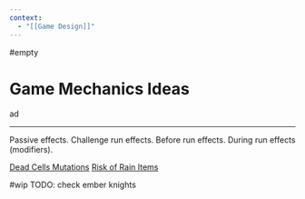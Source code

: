 ```yaml
---
context:
  - "[[Game Design]]"
---
```


#empty

# Game Mechanics Ideas

ad

---

Passive effects.
Challenge run effects.
Before run effects.
During run effects (modifiers).

[Dead Cells Mutations](https://deadcells.wiki.gg/wiki/Mutations)
[Risk of Rain Items](https://riskofrain2.fandom.com/wiki/Items)

#wip TODO: check ember knights
